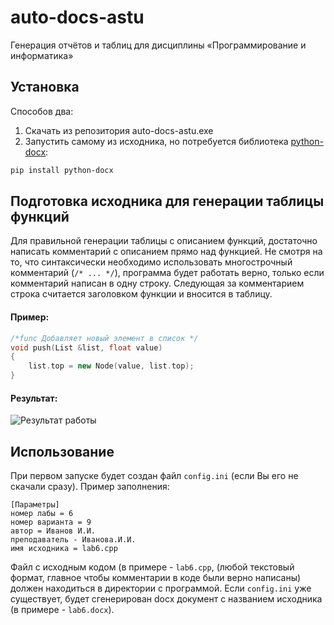 # auto-docs-astu
Генерация отчётов и таблиц для дисциплины «Программирование и информатика»

## Установка

Способов два:
1. Скачать из репозитория auto-docs-astu.exe
2. Запустить самому из исходника, но потребуется библиотека [python-docx](https://github.com/python-openxml/python-docx):

```bash
pip install python-docx
```

## Подготовка исходника для генерации таблицы функций
Для правильной генерации таблицы с описанием функций, достаточно написать комментарий с описанием прямо над функцией.
Не смотря на то, что синтаксически необходимо использовать многострочный комментарий (```/* ... */```), программа будет работать верно, только если комментарий написан в одну строку. Следующая за комментарием строка считается заголовком функции и вносится в таблицу.

#### Пример:
```cpp
/*func Добавляет новый элемент в список */
void push(List &list, float value)
{
    list.top = new Node(value, list.top);
}
```
#### Результат:
![Результат работы](https://i.imgur.com/7ML55VG.png)

## Использование

При первом запуске будет создан файл ```config.ini``` (если Вы его не скачали сразу).
Пример заполнения:
```
[Параметры]
номер лабы = 6
номер варианта = 9
автор = Иванов И.И.
преподаватель - Иванова.И.И.
имя исходника = lab6.cpp
```
Файл с исходным кодом (в примере - ```lab6.cpp```, (любой текстовый формат, главное чтобы комментарии в коде были верно написаны) должен находиться в директории с программой.
Если ```config.ini``` уже существует, будет сгенерирован docx документ с названием исходника (в примере - ```lab6.docx```).